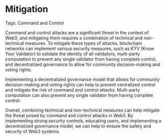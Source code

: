 # Mitigation

Tags: Command and Control

Command and control attacks are a significant threat in the context of Web3, and mitigating them requires a combination of technical and non-technical measures. To mitigate these types of attacks, blockchain networks can implement various security measures, such as KYV (Know Your Validator) to validate the identity of all validators, multi-party computation to prevent any single validator from having complete control, and decentralized governance to allow for community decision-making and voting rights. 

Implementing a decentralized governance model that allows for community decision-making and voting rights can help to prevent centralized control and mitigate the risk of command and control attacks. Multi-party computation can also prevent any single validator from having complete control.

Overall, combining technical and non-technical measures can help mitigate the threat posed by command and control attacks in Web3. By implementing strong security controls, educating users, and implementing a decentralized governance model, we can help to ensure the safety and security of Web3 systems.